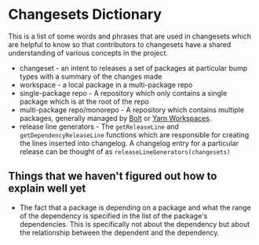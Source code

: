 # Changesets Dictionary

This is a list of some words and phrases that are used in changesets which are helpful to know so that contributors to changesets have a shared understanding of various concepts in the project.

- changeset - an intent to releases a set of packages at particular bump types with a summary of the changes made
- workspace - a local package in a multi-package repo
- single-package repo - A repository which only contains a single package which is at the root of the repo
- multi-package repo/monorepo - A repository which contains multiple packages, generally managed by [Bolt](https://github.com/boltpkg/bolt) or [Yarn Workspaces](https://yarnpkg.com/lang/en/docs/workspaces/).
- release line generators - The `getReleaseLine` and `getDependencyReleaseLine` functions which are responsible for creating the lines inserted into changelog. A changelog entry for a particular release can be thought of as `releaseLineGenerators(changesets)`

## Things that we haven't figured out how to explain well yet

- The fact that a package is depending on a package and what the range of the dependency is specified in the list of the package's dependencies. This is specifically not about the dependency but about the relationship between the dependent and the dependency.
